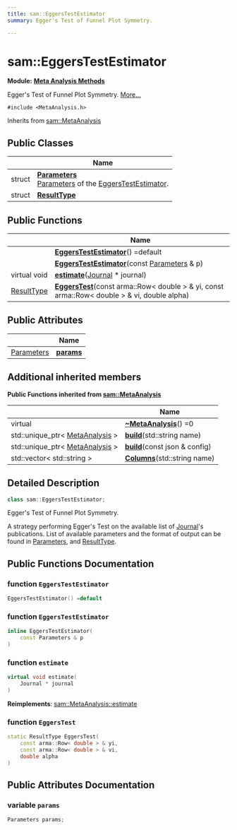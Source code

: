 ```yaml
---
title: sam::EggersTestEstimator
summary: Egger's Test of Funnel Plot Symmetry.  

---
```


# sam::EggersTestEstimator


**Module:** **[Meta Analysis Methods](/doxygen/Modules/group___meta_analysis/)**

Egger's Test of Funnel Plot Symmetry.  [More...](#detailed-description)


`#include <MetaAnalysis.h>`


Inherits from [sam::MetaAnalysis](/doxygen/Classes/classsam_1_1_meta_analysis/)



## Public Classes

|                | Name           |
| -------------- | -------------- |
| struct | **[Parameters](/doxygen/Classes/structsam_1_1_eggers_test_estimator_1_1_parameters/)** <br>[Parameters]() of the [EggersTestEstimator](/doxygen/Classes/classsam_1_1_eggers_test_estimator/).  |
| struct | **[ResultType](/doxygen/Classes/structsam_1_1_eggers_test_estimator_1_1_result_type/)**  |








## Public Functions

|                | Name           |
| -------------- | -------------- |
|  | **[EggersTestEstimator](/doxygen/Classes/classsam_1_1_eggers_test_estimator/#function-eggerstestestimator)**() =default  |
|  | **[EggersTestEstimator](/doxygen/Classes/classsam_1_1_eggers_test_estimator/#function-eggerstestestimator)**(const [Parameters](/doxygen/Classes/structsam_1_1_eggers_test_estimator_1_1_parameters/) & p)  |
| virtual void | **[estimate](/doxygen/Classes/classsam_1_1_eggers_test_estimator/#function-estimate)**([Journal](/doxygen/Classes/classsam_1_1_journal/) * journal)  |
| [ResultType](/doxygen/Classes/structsam_1_1_eggers_test_estimator_1_1_result_type/) | **[EggersTest](/doxygen/Classes/classsam_1_1_eggers_test_estimator/#function-eggerstest)**(const arma::Row< double > & yi, const arma::Row< double > & vi, double alpha)  |


## Public Attributes

|                | Name           |
| -------------- | -------------- |
| [Parameters](/doxygen/Classes/structsam_1_1_eggers_test_estimator_1_1_parameters/) | **[params](/doxygen/Classes/classsam_1_1_eggers_test_estimator/#variable-params)**  |




## Additional inherited members










**Public Functions inherited from [sam::MetaAnalysis](/doxygen/Classes/classsam_1_1_meta_analysis/)**

|                | Name           |
| -------------- | -------------- |
| virtual  | **[~MetaAnalysis](/doxygen/Classes/classsam_1_1_meta_analysis/#function-~metaanalysis)**() =0  |
| std::unique_ptr< [MetaAnalysis](/doxygen/Classes/classsam_1_1_meta_analysis/) > | **[build](/doxygen/Classes/classsam_1_1_meta_analysis/#function-build)**(std::string name)  |
| std::unique_ptr< [MetaAnalysis](/doxygen/Classes/classsam_1_1_meta_analysis/) > | **[build](/doxygen/Classes/classsam_1_1_meta_analysis/#function-build)**(const json & config)  |
| std::vector< std::string > | **[Columns](/doxygen/Classes/classsam_1_1_meta_analysis/#function-columns)**(std::string name)  |







## Detailed Description

```cpp
class sam::EggersTestEstimator;
```

Egger's Test of Funnel Plot Symmetry. 


























A strategy performing Egger's Test on the available list of [Journal](/doxygen/Classes/classsam_1_1_journal/)'s publications. List of available parameters and the format of output can be found in [Parameters](/doxygen/Classes/structsam_1_1_eggers_test_estimator_1_1_parameters/), and [ResultType](/doxygen/Classes/structsam_1_1_eggers_test_estimator_1_1_result_type/). 









## Public Functions Documentation

### function `EggersTestEstimator`

```cpp
EggersTestEstimator() =default
```





























### function `EggersTestEstimator`

```cpp
inline EggersTestEstimator(
    const Parameters & p
)
```





























### function `estimate`

```cpp
virtual void estimate(
    Journal * journal
)
```


























**Reimplements**: [sam::MetaAnalysis::estimate](/doxygen/Classes/classsam_1_1_meta_analysis/#function-estimate)




### function `EggersTest`

```cpp
static ResultType EggersTest(
    const arma::Row< double > & yi,
    const arma::Row< double > & vi,
    double alpha
)
```































## Public Attributes Documentation

### variable `params`

```cpp
Parameters params;
```

































